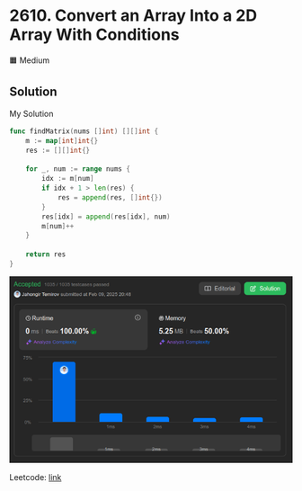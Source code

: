 # 2610. Convert an Array Into a 2D Array With Conditions

🟧 Medium

## Solution

My Solution

```go
func findMatrix(nums []int) [][]int {
    m := map[int]int{}
    res := [][]int{}

    for _, num := range nums {
        idx := m[num]
        if idx + 1 > len(res) {
            res = append(res, []int{})
        }
        res[idx] = append(res[idx], num)
        m[num]++
    }

    return res
}
```

![result](2610.png)

Leetcode: [link](https://leetcode.com/problems/convert-an-array-into-a-2d-array-with-conditions/)
